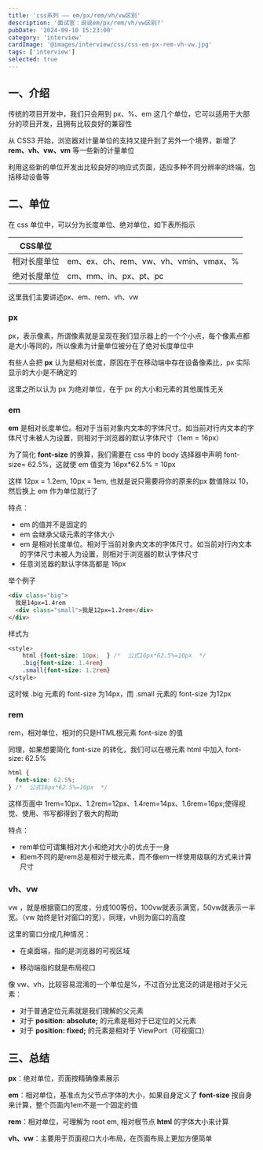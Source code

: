```yaml
---
title: 'css系列 —— em/px/rem/vh/vw区别'
description: '面试官：说说em/px/rem/vh/vw区别?'
pubDate: '2024-09-10 15:23:00'
category: 'interview'
cardImage: '@images/interview/css/css-em-px-rem-vh-vw.jpg'
tags: ['interview']
selected: true
---
```


## 一、介绍

传统的项目开发中，我们只会用到 px、%、em 这几个单位，它可以适用于大部分的项目开发，且拥有比较良好的兼容性

从 CSS3 开始，浏览器对计量单位的支持又提升到了另外一个境界，新增了 **rem、vh、vw、vm** 等一些新的计量单位

利用这些新的单位开发出比较良好的响应式页面，适应多种不同分辨率的终端，包括移动设备等

## 二、单位

在 css 单位中，可以分为长度单位、绝对单位，如下表所指示

| **CSS单位**  |                                        |
| ------------ | -------------------------------------- |
| 相对长度单位 | em、ex、ch、rem、vw、vh、vmin、vmax、% |
| 绝对长度单位 | cm、mm、in、px、pt、pc                 |

这里我们主要讲述px、em、rem、vh、vw

### px

px，表示像素，所谓像素就是呈现在我们显示器上的一个个小点，每个像素点都是大小等同的，所以像素为计量单位被分在了绝对长度单位中

有些人会把 **px** 认为是相对长度，原因在于在移动端中存在设备像素比，px 实际显示的大小是不确定的

这里之所以认为 px 为绝对单位，在于 px 的大小和元素的其他属性无关

### em

**em** 是相对长度单位。相对于当前对象内文本的字体尺寸。如当前对行内文本的字体尺寸未被人为设置，则相对于浏览器的默认字体尺寸（1em = 16px）

为了简化 **font-size** 的换算，我们需要在 css 中的 body 选择器中声明 font-size= 62.5%，这就使 em 值变为 16px\*62.5% = 10px

这样 12px = 1.2em, 10px = 1em, 也就是说只需要将你的原来的px 数值除以 10，然后换上 em 作为单位就行了

特点：

- em 的值并不是固定的
- em 会继承父级元素的字体大小
- em 是相对长度单位。相对于当前对象内文本的字体尺寸。如当前对行内文本的字体尺寸未被人为设置，则相对于浏览器的默认字体尺寸
- 任意浏览器的默认字体高都是 16px

举个例子

```html
<div class="big">
  我是14px=1.4rem
  <div class="small">我是12px=1.2rem</div>
</div>
```

样式为

```css
<style>
    html {font-size: 10px;  } /*  公式16px*62.5%=10px  */
    .big{font-size: 1.4rem}
    .small{font-size: 1.2rem}
</style>
```

这时候 .big 元素的 font-size 为14px，而 .small 元素的 font-size 为12px

### rem

rem，相对单位，相对的只是HTML根元素 font-size 的值

同理，如果想要简化 font-size 的转化，我们可以在根元素 html 中加入 font-size: 62.5%

```css
html {
  font-size: 62.5%;
} /*  公式16px*62.5%=10px  */
```

这样页面中 1rem=10px、1.2rem=12px、1.4rem=14px、1.6rem=16px;使得视觉、使用、书写都得到了极大的帮助

特点：

- rem单位可谓集相对大小和绝对大小的优点于一身
- 和em不同的是rem总是相对于根元素，而不像em一样使用级联的方式来计算尺寸

### vh、vw

vw ，就是根据窗口的宽度，分成100等份，100vw就表示满宽，50vw就表示一半宽。（vw 始终是针对窗口的宽），同理，vh则为窗口的高度

这里的窗口分成几种情况：

- 在桌面端，指的是浏览器的可视区域

- 移动端指的就是布局视口

像 vw、vh，比较容易混淆的一个单位是%，不过百分比宽泛的讲是相对于父元素：

- 对于普通定位元素就是我们理解的父元素
- 对于 **position: absolute;** 的元素是相对于已定位的父元素
- 对于 **position: fixed;** 的元素是相对于 ViewPort（可视窗口）

## 三、总结

**px**：绝对单位，页面按精确像素展示

**em**：相对单位，基准点为父节点字体的大小，如果自身定义了 **font-size** 按自身来计算，整个页面内1em不是一个固定的值

**rem**：相对单位，可理解为 root em, 相对根节点 **html** 的字体大小来计算

**vh、vw**：主要用于页面视口大小布局，在页面布局上更加方便简单
